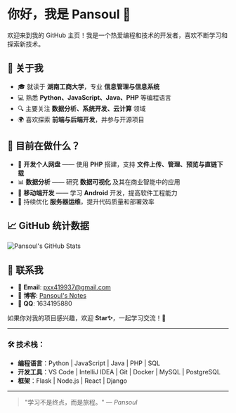 # 你好，我是 Pansoul 👋

欢迎来到我的 GitHub 主页！我是一个热爱编程和技术的开发者，喜欢不断学习和探索新技术。  

## 🚀 关于我
- 🎓 就读于 **湖南工商大学**，专业 **信息管理与信息系统**  
- 💻 熟悉 **Python、JavaScript、Java、PHP** 等编程语言  
- 🔍 主要关注 **数据分析、系统开发、云计算** 领域  
- 🌍 喜欢探索 **前端与后端开发**，并参与开源项目  

## 🌱 目前在做什么？
- 📌 **开发个人网盘** —— 使用 **PHP** 搭建，支持 **文件上传、管理、预览与直链下载**  
- 📊 **数据分析** —— 研究 **数据可视化** 及其在商业智能中的应用  
- 📱 **移动端开发** —— 学习 **Android** 开发，提高软件工程能力  
- 🔧 持续优化 **服务器运维**，提升代码质量和部署效率  

## 📈 GitHub 统计数据
![Pansoul's GitHub Stats](https://github-readme-stats.vercel.app/api?username=pansoul1&show_icons=true&count_private=true&hide=prs&theme=radical)  

## 📣 联系我
- 📧 **Email**: pxx419937@gmail.com  
- 🔗 **博客**: [Pansoul's Notes](https://pansoul.site)  
- 💬 **QQ**: 1634195880 

如果你对我的项目感兴趣，欢迎 **Star✨**，一起学习交流！🚀  

---

### 🛠 技术栈：
- **编程语言**：Python | JavaScript | Java | PHP | SQL  
- **开发工具**：VS Code | IntelliJ IDEA | Git | Docker | MySQL | PostgreSQL  
- **框架**：Flask | Node.js | React | Django  

---

> "学习不是终点，而是旅程。" — *Pansoul*
